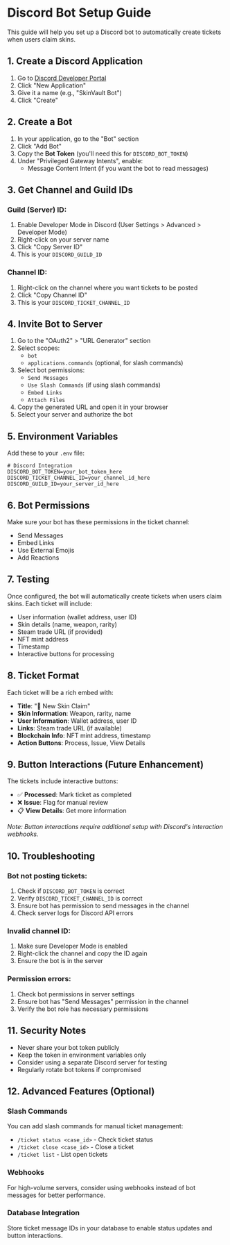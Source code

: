 # Discord Bot Setup Guide

This guide will help you set up a Discord bot to automatically create tickets when users claim skins.

## 1. Create a Discord Application

1. Go to [Discord Developer Portal](https://discord.com/developers/applications)
2. Click "New Application"
3. Give it a name (e.g., "SkinVault Bot")
4. Click "Create"

## 2. Create a Bot

1. In your application, go to the "Bot" section
2. Click "Add Bot"
3. Copy the **Bot Token** (you'll need this for `DISCORD_BOT_TOKEN`)
4. Under "Privileged Gateway Intents", enable:
   - Message Content Intent (if you want the bot to read messages)

## 3. Get Channel and Guild IDs

### Guild (Server) ID:
1. Enable Developer Mode in Discord (User Settings > Advanced > Developer Mode)
2. Right-click on your server name
3. Click "Copy Server ID"
4. This is your `DISCORD_GUILD_ID`

### Channel ID:
1. Right-click on the channel where you want tickets to be posted
2. Click "Copy Channel ID"
3. This is your `DISCORD_TICKET_CHANNEL_ID`

## 4. Invite Bot to Server

1. Go to the "OAuth2" > "URL Generator" section
2. Select scopes:
   - `bot`
   - `applications.commands` (optional, for slash commands)
3. Select bot permissions:
   - `Send Messages`
   - `Use Slash Commands` (if using slash commands)
   - `Embed Links`
   - `Attach Files`
4. Copy the generated URL and open it in your browser
5. Select your server and authorize the bot

## 5. Environment Variables

Add these to your `.env` file:

```env
# Discord Integration
DISCORD_BOT_TOKEN=your_bot_token_here
DISCORD_TICKET_CHANNEL_ID=your_channel_id_here
DISCORD_GUILD_ID=your_server_id_here
```

## 6. Bot Permissions

Make sure your bot has these permissions in the ticket channel:
- Send Messages
- Embed Links
- Use External Emojis
- Add Reactions

## 7. Testing

Once configured, the bot will automatically create tickets when users claim skins. Each ticket will include:

- User information (wallet address, user ID)
- Skin details (name, weapon, rarity)
- Steam trade URL (if provided)
- NFT mint address
- Timestamp
- Interactive buttons for processing

## 8. Ticket Format

Each ticket will be a rich embed with:
- **Title**: "🎁 New Skin Claim"
- **Skin Information**: Weapon, rarity, name
- **User Information**: Wallet address, user ID
- **Links**: Steam trade URL (if available)
- **Blockchain Info**: NFT mint address, timestamp
- **Action Buttons**: Process, Issue, View Details

## 9. Button Interactions (Future Enhancement)

The tickets include interactive buttons:
- ✅ **Processed**: Mark ticket as completed
- ❌ **Issue**: Flag for manual review
- 📋 **View Details**: Get more information

*Note: Button interactions require additional setup with Discord's interaction webhooks.*

## 10. Troubleshooting

### Bot not posting tickets:
1. Check if `DISCORD_BOT_TOKEN` is correct
2. Verify `DISCORD_TICKET_CHANNEL_ID` is correct
3. Ensure bot has permission to send messages in the channel
4. Check server logs for Discord API errors

### Invalid channel ID:
1. Make sure Developer Mode is enabled
2. Right-click the channel and copy the ID again
3. Ensure the bot is in the server

### Permission errors:
1. Check bot permissions in server settings
2. Ensure bot has "Send Messages" permission in the channel
3. Verify the bot role has necessary permissions

## 11. Security Notes

- Never share your bot token publicly
- Keep the token in environment variables only
- Consider using a separate Discord server for testing
- Regularly rotate bot tokens if compromised

## 12. Advanced Features (Optional)

### Slash Commands
You can add slash commands for manual ticket management:
- `/ticket status <case_id>` - Check ticket status
- `/ticket close <case_id>` - Close a ticket
- `/ticket list` - List open tickets

### Webhooks
For high-volume servers, consider using webhooks instead of bot messages for better performance.

### Database Integration
Store ticket message IDs in your database to enable status updates and button interactions.
